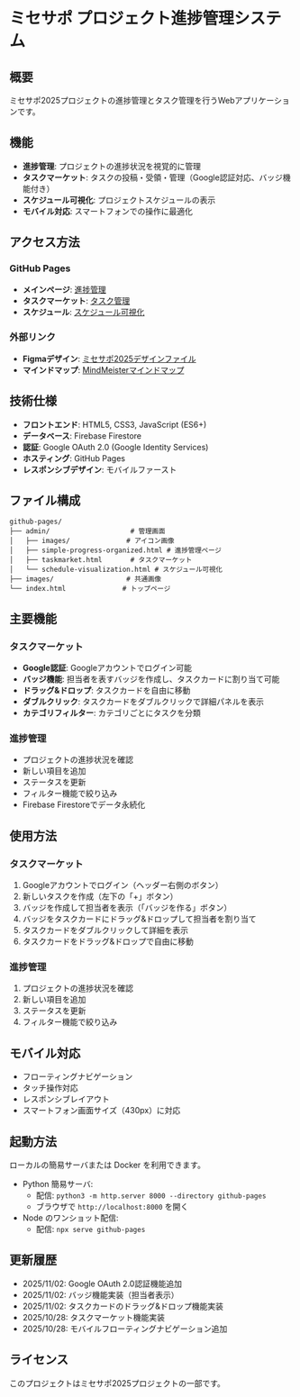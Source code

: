 # ミセサポ プロジェクト進捗管理システム

## 概要
ミセサポ2025プロジェクトの進捗管理とタスク管理を行うWebアプリケーションです。

## 機能
- **進捗管理**: プロジェクトの進捗状況を視覚的に管理
- **タスクマーケット**: タスクの投稿・受領・管理（Google認証対応、バッジ機能付き）
- **スケジュール可視化**: プロジェクトスケジュールの表示
- **モバイル対応**: スマートフォンでの操作に最適化

## アクセス方法

### GitHub Pages
- **メインページ**: [進捗管理](https://sakurada-masaru.github.io/misesapo-ver1.0-progress/admin/simple-progress-organized.html)
- **タスクマーケット**: [タスク管理](https://sakurada-masaru.github.io/misesapo-ver1.0-progress/admin/taskmarket.html)
- **スケジュール**: [スケジュール可視化](https://sakurada-masaru.github.io/misesapo-ver1.0-progress/admin/schedule-visualization.html)

### 外部リンク
- **Figmaデザイン**: [ミセサポ2025デザインファイル](https://www.figma.com/design/GWPufW1ofPkygNZN3r6vdr/%E3%83%9F%E3%82%BB%E3%82%B5%E3%83%9D2025?node-id=8133-18454&p=f&t=ai2JLv0Fye2amTFC-0)
- **マインドマップ**: [MindMeisterマインドマップ](https://www.mindmeister.com/app/map/3844614049)

## 技術仕様
- **フロントエンド**: HTML5, CSS3, JavaScript (ES6+)
- **データベース**: Firebase Firestore
- **認証**: Google OAuth 2.0 (Google Identity Services)
- **ホスティング**: GitHub Pages
- **レスポンシブデザイン**: モバイルファースト

## ファイル構成
```
github-pages/
├── admin/                    # 管理画面
│   ├── images/              # アイコン画像
│   ├── simple-progress-organized.html # 進捗管理ページ
│   ├── taskmarket.html       # タスクマーケット
│   └── schedule-visualization.html # スケジュール可視化
├── images/                  # 共通画像
└── index.html              # トップページ
```

## 主要機能

### タスクマーケット
- **Google認証**: Googleアカウントでログイン可能
- **バッジ機能**: 担当者を表すバッジを作成し、タスクカードに割り当て可能
- **ドラッグ&ドロップ**: タスクカードを自由に移動
- **ダブルクリック**: タスクカードをダブルクリックで詳細パネルを表示
- **カテゴリフィルター**: カテゴリごとにタスクを分類

### 進捗管理
- プロジェクトの進捗状況を確認
- 新しい項目を追加
- ステータスを更新
- フィルター機能で絞り込み
- Firebase Firestoreでデータ永続化

## 使用方法

### タスクマーケット
1. Googleアカウントでログイン（ヘッダー右側のボタン）
2. 新しいタスクを作成（左下の「+」ボタン）
3. バッジを作成して担当者を表示（「バッジを作る」ボタン）
4. バッジをタスクカードにドラッグ&ドロップして担当者を割り当て
5. タスクカードをダブルクリックして詳細を表示
6. タスクカードをドラッグ&ドロップで自由に移動

### 進捗管理
1. プロジェクトの進捗状況を確認
2. 新しい項目を追加
3. ステータスを更新
4. フィルター機能で絞り込み

## モバイル対応
- フローティングナビゲーション
- タッチ操作対応
- レスポンシブレイアウト
- スマートフォン画面サイズ（430px）に対応

## 起動方法
ローカルの簡易サーバまたは Docker を利用できます。
- Python 簡易サーバ:
  - 配信: `python3 -m http.server 8000 --directory github-pages`
  - ブラウザで `http://localhost:8000` を開く
- Node のワンショット配信:
  - 配信: `npx serve github-pages`

## 更新履歴
- 2025/11/02: Google OAuth 2.0認証機能追加
- 2025/11/02: バッジ機能実装（担当者表示）
- 2025/11/02: タスクカードのドラッグ&ドロップ機能実装
- 2025/10/28: タスクマーケット機能実装
- 2025/10/28: モバイルフローティングナビゲーション追加

## ライセンス
このプロジェクトはミセサポ2025プロジェクトの一部です。
